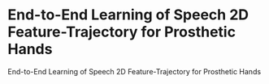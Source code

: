 # End-to-End Learning of Speech 2D Feature-Trajectory for Prosthetic Hands

End-to-End Learning of Speech 2D Feature-Trajectory for Prosthetic Hands


